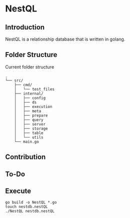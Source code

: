 # NestQL

## Introduction
NestQL is a relationship database that is written in golang.

## Folder Structure
Current folder structure 
```
.
└── src/
    ├── cmd/
    │   └── test_files
    ├── internal/
    │   ├── config
    │   ├── ds
    │   ├── execution
    │   ├── meta
    │   ├── prepare
    │   ├── query
    │   ├── server
    │   ├── storage
    │   ├── table
    │   └── utils
    └── main.go
```

## Contribution

## To-Do

## Execute
```
go build -o NestQL *.go
touch nestdb.nestQL
./NestQL nestdb.nestQL
```
